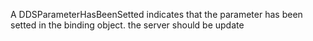 A DDSParameterHasBeenSetted indicates that the parameter has been setted in the binding object. the server should be update